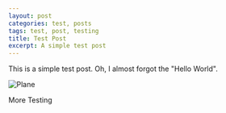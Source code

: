 ```yaml
---
layout: post
categories: test, posts
tags: test, post, testing
title: Test Post
excerpt: A simple test post
---
```



This is a simple test post.
Oh, I almost forgot the "Hello World".

![Plane]({{www.pensandplanes.org}}/assests/images/image.jpg)

More Testing